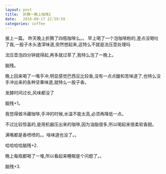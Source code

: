 ```yaml
---
layout: post
title:  折腾一晚上咖啡2
date:   2016-09-17 22:59:59
categories: coffee
---
```


接上一篇。
昨天晚上折腾了四瓶咖啡么。。
早上喝了一个泡咖啡粉的,差点没喝吐了我,一股子木头渣滓味道,突然想起来,这特么不就是法压壶处理吗

法压壶泡四分钟就得起,再多就过萃了,我特么泡了一晚上。

脑残。

晚上回来喝了一嘴手冲,明显感觉巴西豆比较香,没有一点点酸和苦味道了,也特么没手冲出来的各种坚果味道,就特么一股子香。

发酵时间过长,风味都没了

脑残+1。

我觉得做冷藏咖啡,手冲的时候,水温不能太高,必须再降低一点。

不过比较惊喜的,是用机器压出来的咖啡,因为油脂很多,所以喝起来很柔软香甜。

满嘴都是香喷喷的。。啥味道也没了。。

哈哈哈哈脑残+2.

晚上每瓶都喝了一堆,所以看起来睡眠是个问题了。。

脑残+3.

















